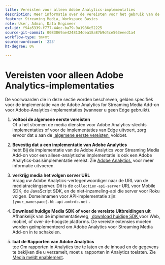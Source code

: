 ```yaml
---
title: Vereisten voor alleen Adobe Analytics-implementaties
description: Meer informatie over de vereisten voor het gebruik van de Adobe Analytics voor het streamen van media Add-on voor Adobe Analytics-implementaties
feature: Streaming Media, Workspace Basics
role: User, Admin, Data Engineer
exl-id: f94a5339-f777-44ec-ba79-0a1986c52225
source-git-commit: 0083869ae4248134dea18a87b9d4ce563eeed1a4
workflow-type: tm+mt
source-wordcount: '223'
ht-degree: 0%

---
```


# Vereisten voor alleen Adobe Analytics-implementaties

De voorwaarden die in deze sectie worden beschreven, gelden specifiek voor de implementatie van de Adobe Analytics for Streaming Media Add-on voor Adobe-Analytics-implementaties (wanneer u geen Edge gebruikt).

1. **voltooi de algemene eerste vereisten**<br>
Of u het stromen de media diensten voor Adobe Analytics-slechts implementaties of voor de implementaties van Edge uitvoert, zorg ervoor dat u aan de [&#x200B; algemene eerste vereisten &#x200B;](/help/getting-started/prereqs.md) voldoet.

1. **Bevestig dat u een implementatie van Adobe Analytics**<br> hebt
Bij de implementatie van de Adobe Analytics voor Streaming Media Add-on voor een alleen-analytische implementatie is ook een Adobe Analytics-basisimplementatie vereist. Zie [&#x200B; Adobe Analytics &#x200B;](https://experienceleague.adobe.com/docs/analytics/implementation/home.html?lang=nl-NL) voor meer informatie uitvoeren.

1. **verkrijg media het volgen server URL**<br>
Vraag uw Adobe Analytics-vertegenwoordiger naar de URL van de mediatrackingserver. Dit is de `collection-api-server` URL voor Mobile SDK, de JavaScript SDK, en de niet-inzameling-api die server voor Roku volgen. Domeinnamen voor API-implementatie zijn: `[your_namespace].hb-api.omtrdc.net` .

1. **Download huidige Media SDK of voer de vereiste Uitbreidingen uit**<br>
Afhankelijk van de implementatieweg, [&#x200B; download huidige SDK &#x200B;](/help/getting-started/download-sdks.md) voor Web, mobiel, of over-de-hoogste platforms. De vereiste extensies moeten worden geïmplementeerd om Adobe Analytics voor Streaming Media Add-on in te schakelen.

1. **laat de Rapporten van Adobe Analytics**<br> toe
Om rapporten in Analytics toe te laten en de inhoud en de gegevens te bekijken die u verzamelt, moet u rapporten in Analytics toelaten. Zie [&#x200B; Media meldt enablement &#x200B;](/help/reporting/media-reports-enable.md).
